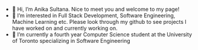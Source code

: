 - 👋 Hi, I’m Anika Sultana. Nice to meet you and welcome to my page! 
- 👀 I’m interested in Full Stack Development, Software Engineering, Machine Learning etc. Please look through my github to see projects I have worked on and currently working on. 
- 🌱 I’m currently a fourth year Computer Science student at the University of Toronto specializing in Software Engineering 

<!---
Anika2000/Anika2000 is a ✨ special ✨ repository because its `README.md` (this file) appears on your GitHub profile.
You can click the Preview link to take a look at your changes.
--->
